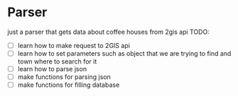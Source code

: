 # Parser
just a parser that gets data about coffee houses from 2gis api 
TODO:
- [ ] learn how to make request to 2GIS api
- [ ] learn how to set parameters such as object that we are trying to find and town where to search for it
- [ ] learn how to parse json
- [ ] make functions for parsing json
- [ ] make functions for filling database
